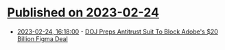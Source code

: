 # [Published on 2023-02-24](index.md)

* [2023-02-24, 16:18:00](https://slashdot.org/story/23/02/24/1618250/doj-preps-antitrust-suit-to-block-adobes-20-billion-figma-deal?utm_source=rss1.0mainlinkanon&utm_medium=feed) - [DOJ Preps Antitrust Suit To Block Adobe's $20 Billion Figma Deal](https://slashdot.org/story/23/02/24/1618250/doj-preps-antitrust-suit-to-block-adobes-20-billion-figma-deal?utm_source=rss1.0mainlinkanon&utm_medium=feed)
